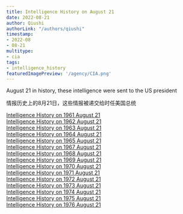 ```yaml
---
title: Intelligence History on August 21
date: 2022-08-21
author: Qiushi 
authorLink: "/authors/qiushi"
timestamp: 
- 2022-08
- 08-21
multitype: 
- cia
tags: 
- intelligence_history
featuredImagePreview: '/agency/CIA.png'
---
```



August 21 in history, these intelligence were sent to the US president

情报历史上的8月21日，这些情报被递交给时任美国总统

<!--more-->







[Intelligence History on 1961 August 21](/dailybrief/1961-08-21)   
[Intelligence History on 1962 August 21](/dailybrief/1962-08-21)   
[Intelligence History on 1963 August 21](/dailybrief/1963-08-21)   
[Intelligence History on 1964 August 21](/dailybrief/1964-08-21)   
[Intelligence History on 1965 August 21](/dailybrief/1965-08-21)   
[Intelligence History on 1967 August 21](/dailybrief/1967-08-21)   
[Intelligence History on 1968 August 21](/dailybrief/1968-08-21)   
[Intelligence History on 1969 August 21](/dailybrief/1969-08-21)   
[Intelligence History on 1970 August 21](/dailybrief/1970-08-21)   
[Intelligence History on 1971 August 21](/dailybrief/1971-08-21)   
[Intelligence History on 1972 August 21](/dailybrief/1972-08-21)   
[Intelligence History on 1973 August 21](/dailybrief/1973-08-21)   
[Intelligence History on 1974 August 21](/dailybrief/1974-08-21)   
[Intelligence History on 1975 August 21](/dailybrief/1975-08-21)   
[Intelligence History on 1976 August 21](/dailybrief/1976-08-21)   
